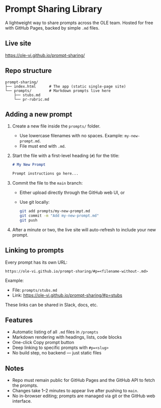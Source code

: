 # Prompt Sharing Library

A lightweight way to share prompts across the OLE team.
Hosted for free with GitHub Pages, backed by simple `.md` files.

## Live site

https://ole-vi.github.io/prompt-sharing/

## Repo structure

```
prompt-sharing/
├── index.html      # The app (static single-page site)
└── prompts/        # Markdown prompts live here
    ├── stubs.md
    └── pr-rubric.md
```

## Adding a new prompt

1. Create a new file inside the `prompts/` folder.
   - Use lowercase filenames with no spaces. Example: `my-new-prompt.md`.
   - File must end with `.md`.

2. Start the file with a first-level heading (`#`) for the title:

   ```markdown
   # My New Prompt

   Prompt instructions go here...
   ```

3. Commit the file to the `main` branch:
   - Either upload directly through the GitHub web UI, or
   - Use git locally:

     ```bash
     git add prompts/my-new-prompt.md
     git commit -m "Add my-new-prompt.md"
     git push
     ```

4. After a minute or two, the live site will auto-refresh to include your new prompt.

## Linking to prompts

Every prompt has its own URL:

```
https://ole-vi.github.io/prompt-sharing/#p=<filename-without-.md>
```

Example:

- File: `prompts/stubs.md`  
- Link: https://ole-vi.github.io/prompt-sharing/#p=stubs

These links can be shared in Slack, docs, etc.

## Features

- Automatic listing of all `.md` files in `/prompts`
- Markdown rendering with headings, lists, code blocks
- One-click Copy prompt button
- Deep linking to specific prompts with `#p=<slug>`
- No build step, no backend — just static files

## Notes

- Repo must remain public for GitHub Pages and the GitHub API to fetch the prompts.
- Changes take 1–2 minutes to appear live after pushing to `main`.
- No in-browser editing; prompts are managed via git or the GitHub web interface.
